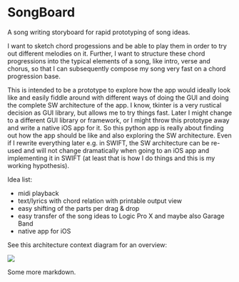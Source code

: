 # SongBoard
A song writing storyboard for rapid prototyping of song ideas.

I want to sketch chord progessions and be able to play them in order to try out different melodies on it. Further, I want to structure these chord progressions into the typical elements of a song, like intro, verse and chorus, so that I can subsequently compose my song very fast on a chord progression base. 

This is intended to be a prototype to explore how the app would ideally look like and easily fiddle around with different ways of doing the GUI and doing the complete SW architecture of the app. I know, tkinter is a very rustical decision as GUI library, but allows me to try things fast. Later I might change to a different GUI library or framework, or I might throw this prototype away and write a native iOS app for it. So this python app is really about finding out how the app should be like and also exploring the SW architecture. Even if I rewrite everything later e.g. in SWIFT, the SW architecture can be re-used and will not change dramatically when going to an iOS app and implementing it in SWIFT (at least that is how I do things and this is my working hypothesis).

Idea list:
- midi playback
- text/lyrics with chord relation with printable output view
- easy shifting of the parts per drag & drop
- easy transfer of the song ideas to Logic Pro X and maybe also Garage Band
- native app for iOS

See this architecture context diagram for an overview:

<div hidden>
    @startuml firstDiagram
    Alice -> Bob: Hello
    Bob -> Alice: Hi!
    @enduml
</div>

![](firstDiagram.svg)

Some more markdown.